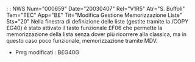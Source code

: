  :  : NWS Num="000659" Date="20030407" Rel="V1R5" Atr="S. Buffoli" Tem="TEC" App="B£" Tit="Modifica Gestione Memorizzazione Liste" Sts="20"
Nella finestra di definizione delle liste (gestite tramite la /COPY £G40) è stato attivato il tasto
funzionale £F06 che permette la memorizzazione della lista senza dover più ricorrere alla classica,
ma in questo caso poco funzionale, memorizzazione tramite MDV.
  * Pmg modificati :  B£G40G
